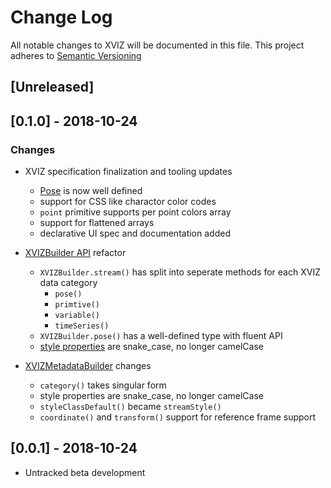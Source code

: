 # Change Log

All notable changes to XVIZ will be documented in this file.
This project adheres to [Semantic Versioning](http://semver.org/spec/v2.0.0.html)

## [Unreleased]

## [0.1.0] - 2018-10-24
### Changes
- XVIZ specification finalization and tooling updates
  - [Pose](docs/protocol-schema/core-protocol.md) is now well defined
  - support for CSS like charactor color codes
  - `point` primitive supports per point colors array
  - support for flattened arrays
  - declarative UI spec and documentation added

- [XVIZBuilder API](docs/api-reference/xviz-builder.md) refactor
  - `XVIZBuilder.stream()` has split into seperate methods for each XVIZ data category
    - `pose()`
    - `primtive()`
    - `variable()`
    - `timeSeries()`
  - `XVIZBuilder.pose()` has a well-defined type with fluent API
  - [style properties](docs/protocol-schema/style-specification.md) are snake_case, no longer camelCase

- [XVIZMetadataBuilder](docs/api-reference/xviz-metadata-builder.md) changes
  - `category()` takes singular form
  - style properties are snake_case, no longer camelCase
  - `styleClassDefault()` became `streamStyle()`
  - `coordinate()` and `transform()` support for reference frame support

## [0.0.1] - 2018-10-24
- Untracked beta development
